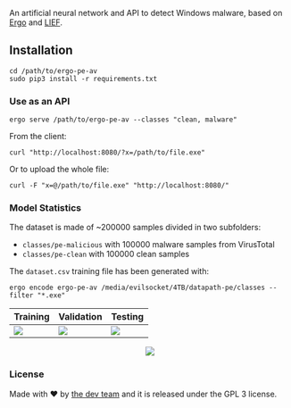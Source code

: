 An artificial neural network and API to detect Windows malware, based on [Ergo](https://github.com/evilsocket/ergo) and [LIEF](https://lief.quarkslab.com/).

## Installation

    cd /path/to/ergo-pe-av
    sudo pip3 install -r requirements.txt

### Use as an API

    ergo serve /path/to/ergo-pe-av --classes "clean, malware"

From the client:

    curl "http://localhost:8080/?x=/path/to/file.exe"

Or to upload the whole file:

    curl -F "x=@/path/to/file.exe" "http://localhost:8080/"

### Model Statistics

The dataset is made of ~200000 samples divided in two subfolders:

- `classes/pe-malicious` with 100000 malware samples from VirusTotal
- `classes/pe-clean` with 100000 clean samples

The `dataset.csv` training file has been generated with:

    ergo encode ergo-pe-av /media/evilsocket/4TB/datapath-pe/classes --filter "*.exe"

| Training | Validation | Testing |
|----------|------------|---------|
![](https://raw.githubusercontent.com/evilsocket/ergo-pe-av/master/training_cm.png) | ![](https://raw.githubusercontent.com/evilsocket/ergo-pe-av/master/validation_cm.png) | ![](https://raw.githubusercontent.com/evilsocket/ergo-pe-av/master/test_cm.png) |

<p align="center">
    <img src="https://raw.githubusercontent.com/evilsocket/ergo-pe-av/master/history.png"/>
</p>

### License

Made with ♥  by [the dev team](https://github.com/evilsocket/ergo-pe-av/graphs/contributors) and it is released under the GPL 3 license.


